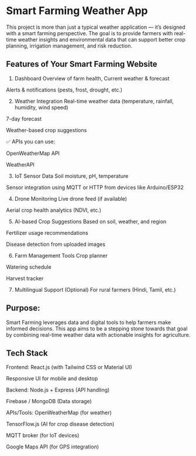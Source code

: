 # Smart Farming Weather App

This project is more than just a typical weather application — it’s designed with a smart farming perspective. The goal is to provide farmers with real-time weather insights and environmental data that can support better crop planning, irrigation management, and risk reduction.

## Features of Your Smart Farming Website
1. Dashboard
Overview of farm health, Current weather & forecast

Alerts & notifications (pests, frost, drought, etc.)

2. Weather Integration
Real-time weather data (temperature, rainfall, humidity, wind speed)

7-day forecast

Weather-based crop suggestions

✅ APIs you can use:

OpenWeatherMap API

WeatherAPI

3. IoT Sensor Data
Soil moisture, pH, temperature

Sensor integration using MQTT or HTTP from devices like Arduino/ESP32

4. Drone Monitoring
Live drone feed (if available)

Aerial crop health analytics (NDVI, etc.)

5. AI-based Crop Suggestions
Based on soil, weather, and region

Fertilizer usage recommendations

Disease detection from uploaded images

6. Farm Management Tools
Crop planner

Watering schedule

Harvest tracker

7. Multilingual Support (Optional)
For rural farmers (Hindi, Tamil, etc.)


## Purpose: 
Smart Farming leverages data and digital tools to help farmers make informed decisions. This app aims to be a stepping stone towards that goal by combining real-time weather data with actionable insights for agriculture.

## Tech Stack 
Frontend:
React.js (with Tailwind CSS or Material UI)

Responsive UI for mobile and desktop

Backend:
Node.js + Express (API handling)

Firebase / MongoDB (Data storage)

APIs/Tools:
OpenWeatherMap (for weather)

TensorFlow.js (AI for crop disease detection)

MQTT broker (for IoT devices)

Google Maps API (for GPS integration)
